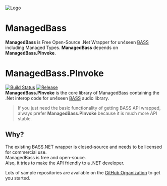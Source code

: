 ![Logo](https://raw.githubusercontent.com/ManagedBass/ManagedBass/master/ManagedBass.png)
# ManagedBass
**ManagedBass** is Free Open-Source .Net Wrapper for un4seen [BASS](http://un4seen.com/bass.html) including Managed Types.
**ManagedBass** depends on **ManagedBass.PInvoke**.

# ManagedBass.PInvoke
[![Build Status](https://img.shields.io/appveyor/ci/MathewSachin/ManagedBass-PInvoke/master.svg?style=flat-square)](https://ci.appveyor.com/project/MathewSachin/ManagedBass-PInvoke)
[![Release](https://img.shields.io/nuget/v/ManagedBass.PInvoke.svg?style=flat-square)](https://nuget.org/packages/ManagedBass.PInvoke)  
**ManagedBass.PInvoke** is the core library of ManagedBass containing the .Net interop code for un4seen [BASS](http://un4seen.com/bass.html) audio library.

> If you just need the basic functionality of getting BASS API wrapped, always prefer **ManagedBass.PInvoke** because it is much more API stable.

## Why?
The existing BASS.NET wrapper is closed-source and needs to be licensed for commercial use.  
ManagedBass is free and open-souce.  
Also, it tries to make the API friendly to a .NET developer.

Lots of sample repositories are available on the [GitHub Organization](https://github.com/ManagedBass) to get you started.